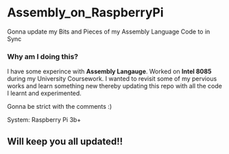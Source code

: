 # Assembly_on_RaspberryPi
Gonna update my Bits and Pieces of my Assembly Language Code to in Sync

### Why am I doing this?
I have some experince with **Assembly Langauge**. Worked on **Intel 8085** during my University Coursework. I wanted to revisit some of my pervious works and learn something new thereby updating this repo with all the code I learnt and experimented. 

Gonna be strict with the comments :)

  System: Raspberry Pi 3b+ 
  
  ## Will keep you all updated!! 
  
